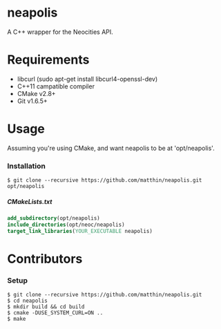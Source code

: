 # neapolis
A C++ wrapper for the Neocities API.

# Requirements
* libcurl (sudo apt-get install libcurl4-openssl-dev)
* C++11 campatible compiler
* CMake v2.8+
* Git v1.6.5+

# Usage
Assuming you're using CMake, and want neapolis to be at 'opt/neapolis'.

### Installation
```Shell
$ git clone --recursive https://github.com/matthin/neapolis.git opt/neapolis
```

##### CMakeLists.txt
```CMake
add_subdirectory(opt/neapolis)
include_directories(opt/neoc/neapolis)
target_link_libraries(YOUR_EXECUTABLE neapolis)
```

# Contributors
### Setup
```Shell
$ git clone --recursive https://github.com/matthin/neapolis.git
$ cd neapolis
$ mkdir build && cd build
$ cmake -DUSE_SYSTEM_CURL=ON ..
$ make
```

